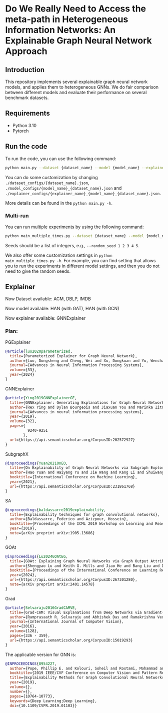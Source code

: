# Do We Really Need to Access the meta-path in Heterogeneous Information Networks: An Explainable Graph Neural Network Approach

## Introduction

This repository implements several explainable graph neural network models, and applies them to heterogeneous GNNs.
We do fair comparison between different models and evaluate their performance on several benchmark datasets.

## Requirements

- Python 3.10
- Pytorch

## Run the code

To run the code, you can use the following command:

```bash
python main.py --dataset {dataset_name} --model {model_name} --explainer {explainer_name} --random_seed {seed}
```

You can do some customization by changing `./dataset_configs/{dataset_name}.json`, `./model_configs/{model_name}_{dataset_name}.json`
and `./explainer_configs/{explainer_name}_{model_name}_{dataset_name}.json`.

More details can be found in the `python main.py -h`.

### Multi-run

You can run multiple experiments by using the following command:

```bash
python main_multiple_times.py --dataset {dataset_name} --model {model_name} --explainer {explainer_name} --random_seed {seeds}
```

Seeds should be a list of integers, e.g., `--random_seed 1 2 3 4 5`.

We also offer some customization settings in `python main_multiple_times.py -h`. For example, you can find setting that
allows you to run the experiments in different model settings, and then you do not need to give the random seeds.

## Explainer

Now Dataset available: ACM, DBLP, IMDB

Now model available: HAN (with GAT), HAN (with GCN)

Now explainer available: GNNExplainer

### Plan:

PGExplainer

```bibtex
@article{luo2020parameterized,
  title={Parameterized Explainer for Graph Neural Network},
  author={Luo, Dongsheng and Cheng, Wei and Xu, Dongkuan and Yu, Wenchao and Zong, Bo and Chen, Haifeng and Zhang, Xiang},
  journal={Advances in Neural Information Processing Systems},
  volume={33},
  year={2024}
}
```

GNNExplainer

```bibtex
@article{Ying2019GNNExplainerGE,
  title={GNNExplainer: Generating Explanations for Graph Neural Networks},
  author={Rex Ying and Dylan Bourgeois and Jiaxuan You and Marinka Zitnik and Jure Leskovec},
  journal={Advances in neural information processing systems},
  year={2019},
  volume={32},
  pages={
          9240-9251
        },
  url={https://api.semanticscholar.org/CorpusID:202572927}
}
```

SubgraphX

```bibtex
@inproceedings{Yuan2021OnEO,
  title={On Explainability of Graph Neural Networks via Subgraph Explorations},
  author={Hao Yuan and Haiyang Yu and Jie Wang and Kang Li and Shuiwang Ji},
  booktitle={International Conference on Machine Learning},
  year={2021},
  url={https://api.semanticscholar.org/CorpusID:231861768}
}
```

SA

```bibtex
@inproceedings{baldassarre2019explainability,
  title={Explainability techniques for graph convolutional networks},
  author={Baldassarre, Federico and Azizpour, Hossein},
  booktitle={Proceedings of the ICML 2019 Workshop on Learning and Reasoning with Graph-Structured Representations},
  year={2019},
  note={arXiv preprint arXiv:1905.13686}
}
```

GOAt

```bibtex
@inproceedings{Lu2024GOAtEG,
  title={GOAt: Explaining Graph Neural Networks via Graph Output Attribution},
  author={Shengyao Lu and Keith G. Mills and Jiao He and Bang Liu and Di Niu},
  booktitle={Proceedings of the International Conference on Learning Representations (ICLR)},
  year={2024},
  url={https://api.semanticscholar.org/CorpusID:267301280},
  note={arXiv preprint arXiv:2401.14578}
}

```

Grad

```bibtex
@article{Selvaraju2016GradCAMVE,
  title={Grad-CAM: Visual Explanations from Deep Networks via Gradient-Based Localization},
  author={Ramprasaath R. Selvaraju and Abhishek Das and Ramakrishna Vedantam and Michael Cogswell and Devi Parikh and Dhruv Batra},
  journal={International Journal of Computer Vision},
  year={2016},
  volume={128},
  pages={336 - 359},
  url={https://api.semanticscholar.org/CorpusID:15019293}
}
```

The applicable version for GNN is:

```bibtex
@INPROCEEDINGS{8954227,
  author={Pope, Phillip E. and Kolouri, Soheil and Rostami, Mohammad and Martin, Charles E. and Hoffmann, Heiko},
  booktitle={2019 IEEE/CVF Conference on Computer Vision and Pattern Recognition (CVPR)}, 
  title={Explainability Methods for Graph Convolutional Neural Networks}, 
  year={2019},
  volume={},
  number={},
  pages={10764-10773},
  keywords={Deep Learning;Deep Learning},
  doi={10.1109/CVPR.2019.01103}}
```

